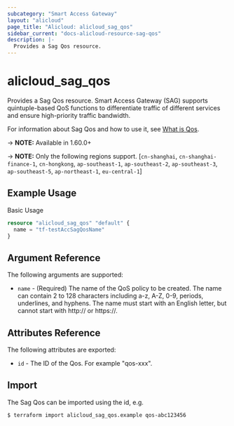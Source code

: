 ```yaml
---
subcategory: "Smart Access Gateway"
layout: "alicloud"
page_title: "Alicloud: alicloud_sag_qos"
sidebar_current: "docs-alicloud-resource-sag-qos"
description: |-
  Provides a Sag Qos resource.
---
```


# alicloud\_sag\_qos

Provides a Sag Qos resource. Smart Access Gateway (SAG) supports quintuple-based QoS functions to differentiate traffic of different services and ensure high-priority traffic bandwidth.

For information about Sag Qos and how to use it, see [What is Qos](https://www.alibabacloud.com/help/doc-detail/131306.htm).

-> **NOTE:** Available in 1.60.0+

-> **NOTE:** Only the following regions support. [`cn-shanghai`, `cn-shanghai-finance-1`, `cn-hongkong`, `ap-southeast-1`, `ap-southeast-2`, `ap-southeast-3`, `ap-southeast-5`, `ap-northeast-1`, `eu-central-1`]

## Example Usage

Basic Usage

```terraform
resource "alicloud_sag_qos" "default" {
  name = "tf-testAccSagQosName"
}
```
## Argument Reference

The following arguments are supported:

* `name` - (Required) The name of the QoS policy to be created. The name can contain 2 to 128 characters including a-z, A-Z, 0-9, periods, underlines, and hyphens. The name must start with an English letter, but cannot start with http:// or https://.

## Attributes Reference

The following attributes are exported:

* `id` - The ID of the Qos. For example "qos-xxx".

## Import

The Sag Qos can be imported using the id, e.g.

```shell
$ terraform import alicloud_sag_qos.example qos-abc123456
```

